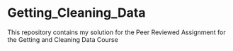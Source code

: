 # Getting_Cleaning_Data
This repository contains my solution for the Peer Reviewed Assignment for the Getting and Cleaning Data Course
